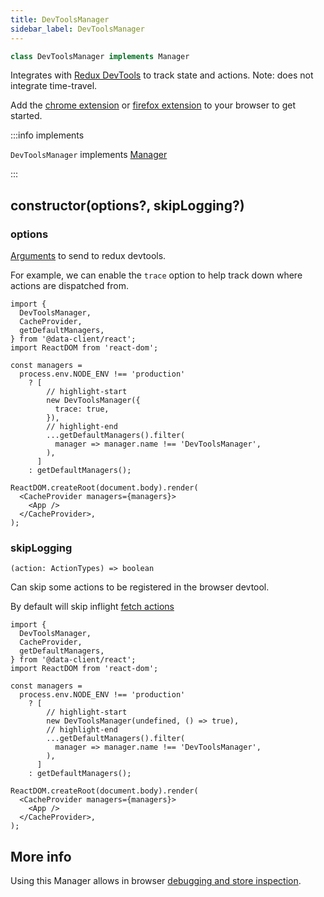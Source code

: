 ```yaml
---
title: DevToolsManager
sidebar_label: DevToolsManager
---
```


```typescript
class DevToolsManager implements Manager
```

Integrates with [Redux DevTools](https://github.com/reduxjs/redux-devtools) to track
state and actions. Note: does not integrate time-travel.

Add the [chrome extension](https://chrome.google.com/webstore/detail/redux-devtools/lmhkpmbekcpmknklioeibfkpmmfibljd?hl=en)
or [firefox extension](https://addons.mozilla.org/en-US/firefox/addon/reduxdevtools/) to your
browser to get started.

:::info implements

`DevToolsManager` implements [Manager](./Manager.md)

:::

## constructor(options?, skipLogging?)

### options

[Arguments](https://github.com/reduxjs/redux-devtools/blob/main/extension/docs/API/Arguments.md)
to send to redux devtools.

For example, we can enable the `trace` option to help track down where actions are dispatched from.

```tsx title="index.tsx"
import {
  DevToolsManager,
  CacheProvider,
  getDefaultManagers,
} from '@data-client/react';
import ReactDOM from 'react-dom';

const managers =
  process.env.NODE_ENV !== 'production'
    ? [
        // highlight-start
        new DevToolsManager({
          trace: true,
        }),
        // highlight-end
        ...getDefaultManagers().filter(
          manager => manager.name !== 'DevToolsManager',
        ),
      ]
    : getDefaultManagers();

ReactDOM.createRoot(document.body).render(
  <CacheProvider managers={managers}>
    <App />
  </CacheProvider>,
);
```

### skipLogging

`(action: ActionTypes) => boolean`

Can skip some actions to be registered in the browser devtool.

By default will skip inflight [fetch actions](./Controller.md#fetch)

```tsx title="index.tsx"
import {
  DevToolsManager,
  CacheProvider,
  getDefaultManagers,
} from '@data-client/react';
import ReactDOM from 'react-dom';

const managers =
  process.env.NODE_ENV !== 'production'
    ? [
        // highlight-start
        new DevToolsManager(undefined, () => true),
        // highlight-end
        ...getDefaultManagers().filter(
          manager => manager.name !== 'DevToolsManager',
        ),
      ]
    : getDefaultManagers();

ReactDOM.createRoot(document.body).render(
  <CacheProvider managers={managers}>
    <App />
  </CacheProvider>,
);
```

## More info

Using this Manager allows in browser [debugging and store inspection](../guides/debugging).
